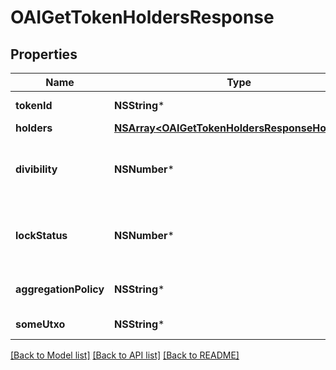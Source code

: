 # OAIGetTokenHoldersResponse

## Properties
Name | Type | Description | Notes
------------ | ------------- | ------------- | -------------
**tokenId** | **NSString*** | TokenId of the token | [optional] 
**holders** | [**NSArray&lt;OAIGetTokenHoldersResponseHolders&gt;***](OAIGetTokenHoldersResponseHolders.md) |  | [optional] 
**divibility** | **NSNumber*** | How many decimal points the token is divisble to | [optional] 
**lockStatus** | **NSNumber*** | Whether new issuances of this token are locked | [optional] 
**aggregationPolicy** | **NSString*** | Whether the tokesn are aggregatable | [optional] 
**someUtxo** | **NSString*** | A UTXO of this token | [optional] 

[[Back to Model list]](../README.md#documentation-for-models) [[Back to API list]](../README.md#documentation-for-api-endpoints) [[Back to README]](../README.md)


